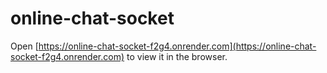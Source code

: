 # online-chat-socket
Open [https://online-chat-socket-f2g4.onrender.com](https://online-chat-socket-f2g4.onrender.com) to view it in the browser.
